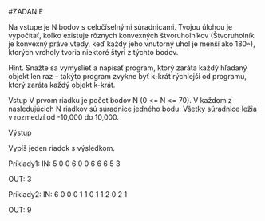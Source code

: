 ﻿#ZADANIE

Na vstupe je N bodov s celočíselnými súradnicami. Tvojou úlohou je vypočítať, koľko existuje rôznych konvexných štvoruholníkov
(Štvoruholník je konvexný práve vtedy, keď každý jeho vnutorný uhol je menší ako 180◦), ktorých vrcholy tvoria niektoré štyri z týchto bodov.

Hint. Snažte sa vymyslieť a napísať program, ktorý zaráta každý hľadaný objekt len raz – takýto program zvykne byť k-krát rýchlejší od programu, ktorý zaráta každý objekt k-krát.

Vstup
V prvom riadku je počet bodov N (0 <= N <= 70). V každom z nasledujúcich N riadkov sú súradnice jedného bodu. Všetky súradnice ležia v rozmedzí od -10,000 do 10,000.

Výstup

Vypíš jeden riadok s výsledkom.

Príklady1:
IN:
5
0 0
6 0
0 6
6 6
5 3


OUT:
3

Príklady2:
IN:
6
0 0
0 1
1 0
1 1
2 0
2 1

OUT:
9